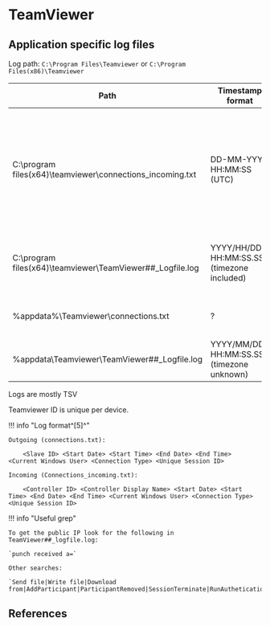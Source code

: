 # TeamViewer

## Application specific log files

Log path: `C:\Program Files\Teamviewer` or `C:\Program Files(x86)\Teamviewer`

|Path|Timestamp format|Notes
|-|-|-
|C:\program files(x64)\teamviewer\connections_incoming.txt|DD-MM-YYYY HH:MM:SS (UTC)|TeamViewer ID, remote computer (display name field), time duration, connection type and unique connection ID.
|C:\program files(x64)\teamviewer\TeamViewer##_Logfile.log|YYYY/HH/DD HH:MM:SS.SSS (timezone included)|complete history of incoming and outgoing connection
|%appdata%\Teamviewer\connections.txt|?|successful outgoing connection details
|%appdata\Teamviewer\TeamViewer##_Logfile.log|YYYY/MM/DD HH:MM:SS.SSS (timezone unknown)|General software information log

Logs are mostly TSV

Teamviewer ID is unique per device.

!!! info "Log format^[5]^"
    
    Outgoing (connections.txt):
        
        <Slave ID> <Start Date> <Start Time> <End Date> <End Time> <Current Windows User> <Connection Type> <Unique Session ID>
    
    Incoming (Connections_incoming.txt):
        
        <Controller ID> <Controller Display Name> <Start Date> <Start Time> <End Date> <End Time> <Current Windows User> <Connection Type> <Unique Session ID>

!!! info "Useful grep"

    To get the public IP look for the following in TeamViewer##_logfile.log:

    `punch received a=`

    Other searches:

    `Send file|Write file|Download from|AddParticipant|ParticipantRemoved|SessionTerminate|RunAutheticationMethod`

## References
[^1]: [TeamViewer Forensics](https://www.systoolsgroup.com/forensics/teamviewer/)
[^2]: [Digital Forensic Artifact of TeamViewer Application](https://medium.com/mii-cybersec/digital-forensic-artifact-of-teamviewer-application-cfd6290dc0a7?source=rss----5aebc5961dd0---4)
[^3]: [Blog #27: IPv6 in TeamViewer(v15) part [^1]: [EN]](https://kyl3song.github.io/artifacts/IPv6-in-TeamViewer(v15)-part-1.-EN/)
[^4]: [Blog #27: IPv6 in TeamViewer(v15) part 2. [EN]](https://kyl3song.github.io/artifacts/IPv6-in-TeamViewer(v15)-part-2.-EN/)
[^5]: [An exploration of artefacts of remote desktop applications on Windows](https://ro.ecu.edu.au/cgi/viewcontent.cgi?article=1166&context=adf)
[^6]: [Remote Access Software - Forensics](https://vikas-singh.notion.site/vikas-singh/Remote-Access-Software-Forensics-3e38d9a66ca0414ca9c882ad67f4f71b)
[^7]: [Remote Desktop Software as a forensic resource](https://www.researchgate.net/publication/359220574_Remote_Desktop_Software_as_a_forensic_resource)
[^8]: [Analysis on legit tools abused in human operated ransomware](https://jsac.jpcert.or.jp/archive/2023/pdf/JSAC2023_1_1_yamashige-nakatani-tanaka_en.pdf)
[^9]: [LEGITIMATE RATS: A COMPREHENSIVE FORENSIC ANALYSIS OF THE USUAL SUSPECTS
](https://www.synacktiv.com/en/publications/legitimate-rats-a-comprehensive-forensic-analysis-of-the-usual-suspects.html)